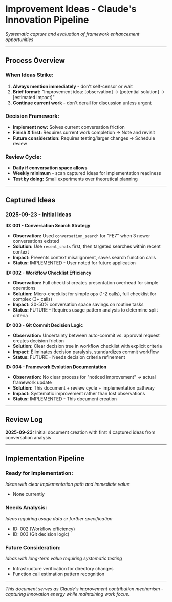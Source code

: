 # Improvement Ideas - Claude's Innovation Pipeline
*Systematic capture and evaluation of framework enhancement opportunities*

---

## **Process Overview**

### **When Ideas Strike:**
1. **Always mention immediately** - don't self-censor or wait
2. **Brief format:** "Improvement idea: [observation] → [potential solution] → [estimated impact]"
3. **Continue current work** - don't derail for discussion unless urgent

### **Decision Framework:**
- **Implement now:** Solves current conversation friction
- **Finish X first:** Requires current work completion → Note and revisit  
- **Future consideration:** Requires testing/larger changes → Schedule review

### **Review Cycle:**
- **Daily if conversation space allows**
- **Weekly minimum** - scan captured ideas for implementation readiness
- **Test by doing:** Small experiments over theoretical planning

---

## **Captured Ideas**

### **2025-09-23 - Initial Ideas**

**ID: 001 - Conversation Search Strategy**
- **Observation:** Used `conversation_search` for "FE7" when 3 newer conversations existed
- **Solution:** Use `recent_chats` first, then targeted searches within recent context
- **Impact:** Prevents context misalignment, saves search function calls
- **Status:** IMPLEMENTED - User noted for future application

**ID: 002 - Workflow Checklist Efficiency**
- **Observation:** Full checklist creates presentation overhead for simple operations  
- **Solution:** Micro-checklist for simple ops (1-2 calls), full checklist for complex (3+ calls)
- **Impact:** 30-50% conversation space savings on routine tasks
- **Status:** FUTURE - Requires usage pattern analysis to determine split criteria

**ID: 003 - Git Commit Decision Logic**
- **Observation:** Uncertainty between auto-commit vs. approval request creates decision friction
- **Solution:** Clear decision tree in workflow checklist with explicit criteria
- **Impact:** Eliminates decision paralysis, standardizes commit workflow
- **Status:** FUTURE - Needs decision criteria refinement

**ID: 004 - Framework Evolution Documentation**
- **Observation:** No clear process for "noticed improvement" → actual framework update
- **Solution:** This document + review cycle + implementation pathway
- **Impact:** Systematic improvement rather than lost observations
- **Status:** IMPLEMENTED - This document creation

---

## **Review Log**

**2025-09-23:** Initial document creation with first 4 captured ideas from conversation analysis

---

## **Implementation Pipeline**

### **Ready for Implementation:**
*Ideas with clear implementation path and immediate value*
- None currently

### **Needs Analysis:**
*Ideas requiring usage data or further specification*
- ID: 002 (Workflow efficiency)
- ID: 003 (Git decision logic)

### **Future Consideration:**
*Ideas with long-term value requiring systematic testing*
- Infrastructure verification for directory changes
- Function call estimation pattern recognition

---

*This document serves as Claude's improvement contribution mechanism - capturing innovation energy while maintaining work focus.*